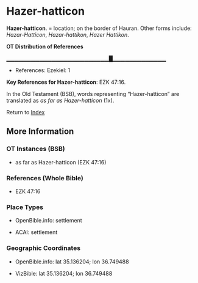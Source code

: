 # Hazer-hatticon
**Hazer-hatticon**. 
= location; on the border of Hauran. 
Other forms include: 
*Hazar-Hatticon*, *Hazar-hattikon*, *Hazer Hattikon*. 


**OT Distribution of References**

▁▁▁▁▁▁▁▁▁▁▁▁▁▁▁▁▁▁▁▁▁▁▁▁▁█▁▁▁▁▁▁▁▁▁▁▁▁▁
* References: Ezekiel: 1



**Key References for Hazer-hatticon**: 
EZK 47:16. 


In the Old Testament (BSB), words representing “Hazer-hatticon” are translated as 
*as far as Hazer-hatticon* (1x). 




Return to [Index](00-Index.md)

## More Information

### OT Instances (BSB)

* as far as Hazer-hatticon (EZK 47:16)



### References (Whole Bible)

* EZK 47:16


### Place Types

* OpenBible.info: settlement

* ACAI: settlement



### Geographic Coordinates

* OpenBible.info: lat 35.136204; lon 36.749488

* VizBible: lat 35.136204; lon 36.749488




